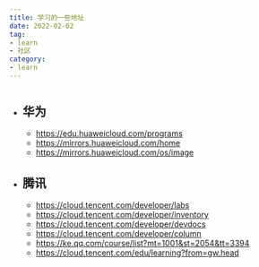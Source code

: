 ```yaml
---
title: 学习的一些地址
date: 2022-02-02
tag:
- learn
- 社区
category:
- learn
---
```

#
- ## 华为
  - https://edu.huaweicloud.com/programs
  - https://mirrors.huaweicloud.com/home
  - https://mirrors.huaweicloud.com/os/image
- ## 腾讯
  - https://cloud.tencent.com/developer/labs
  - https://cloud.tencent.com/developer/inventory
  - https://cloud.tencent.com/developer/devdocs
  - https://cloud.tencent.com/developer/column
  - https://ke.qq.com/course/list?mt=1001&st=2054&tt=3394
  - https://cloud.tencent.com/edu/learning?from=gw.head